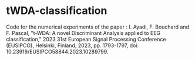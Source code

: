 # tWDA-classification

Code for the numerical experiments of the paper :
I. Ayadi, F. Bouchard and F. Pascal, "t-WDA: A novel Discriminant Analysis applied to EEG classification," 2023 31st European Signal Processing Conference (EUSIPCO), Helsinki, Finland, 2023, pp. 1793-1797, doi: 10.23919/EUSIPCO58844.2023.10289799.
